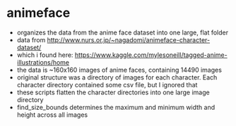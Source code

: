 # animeface
* organizes the data from the anime face dataset into one large, flat folder
* data from http://www.nurs.or.jp/~nagadomi/animeface-character-dataset/
* which i found here: https://www.kaggle.com/mylesoneill/tagged-anime-illustrations/home
* the data is ~160x160 images of anime faces, containing 14490 images
* original structure was a directory of images for each character. Each character directory contained some csv file, but I ignored that
* these scripts flatten the character directories into one large image directory
* find_size_bounds determines the maximum and minimum width and height across all images